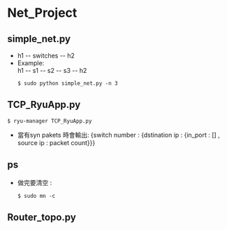 # Net_Project
## simple_net.py
* h1 -- switches -- h2
* Example:  
  h1 -- s1 -- s2 -- s3 -- h2
  ```
  $ sudo python simple_net.py -n 3
  ```
## TCP_RyuApp.py
  ```
  $ ryu-manager TCP_RyuApp.py
  ```
  * 當有syn pakets 時會輸出:
  {switch number : {dstination ip : {in_port : [] , source ip : packet count}}}
## ps
* 做完要清空 : 
  ```
  $ sudo mn -c
  ```
## Router_topo.py
